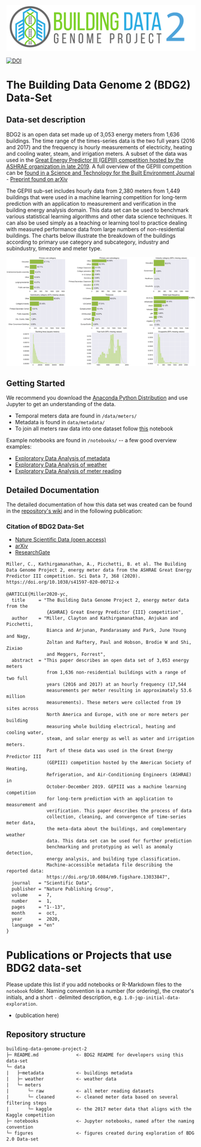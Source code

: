 ![logo](figures/buildingdatagenome2.png)

[![DOI](https://zenodo.org/badge/247690451.svg)](https://zenodo.org/badge/latestdoi/247690451)

# The Building Data Genome 2 (BDG2) Data-Set
## Data-set description
BDG2 is an open data set made up of 3,053 energy meters from 1,636 buildings. The time range of the times-series data is the two full years (2016 and 2017) and the frequency is hourly measurements of electricity, heating and cooling water, steam, and irrigation meters. A subset of the data was used in the [Great Energy Predictor III (GEPIII) competition hosted by the ASHRAE organization in late 2019](https://www.kaggle.com/c/ashrae-energy-prediction). A full overview of the GEPIII competition can be [found in a Science and Technology for the Built Environment Journal](https://www.tandfonline.com/doi/full/10.1080/23744731.2020.1795514) - [Preprint found on arXiv](https://arxiv.org/abs/2007.06933)

The GEPIII sub-set includes hourly data from 2,380 meters from 1,449 buildings that were used in a machine learning competition for long-term prediction with an application to measurement and verification in the building energy analysis domain. This data set can be used to benchmark various statistical learning algorithms and other data science techniques. It can also be used simply as a teaching or learning tool to practice dealing with measured performance data from large numbers of non-residential buildings. The charts below illustrate the breakdown of the buildings according to primary use category and subcategory, industry and subindustry, timezone and meter type.<br>

![cat_features](figures/metadata_features.png)

## Getting Started
We recommend you download the [Anaconda Python Distribution](https://www.continuum.io/downloads) and use Jupyter to get an understanding of the data.
- Temporal meters data are found in `/data/meters/`
- Metadata is found in `data/metadata/`
- To join all meters raw data into one dataset follow [this](/notebooks/00_All-meters-dataset.ipynb) notebook

Example notebooks are found in `/notebooks/` -- a few good overview examples:
- [Exploratory Data Analysis of metadata](notebooks/01_EDA-metadata.ipynb)
- [Exploratory Data Analysis of weather](notebooks/02_EDA-weather.ipynb)
- [Exploratory Data Analysis of meter reading](notebooks/03_EDA-meter-reading.ipynb)

## Detailed Documentation
The detailed documentation of how this data set was created can be found in the [repository's wiki](https://github.com/buds-lab/building-data-genome-project-2/wiki) and in the following publication:

### Citation of BDG2 Data-Set
* [Nature Scientific Data (open access)](https://www.nature.com/articles/s41597-020-00712-x)
* [arXiv](https://arxiv.org/abs/2006.02273)
* [ResearchGate](https://www.researchgate.net/publication/341895125_The_Building_Data_Genome_Project_2_Hourly_energy_meter_data_from_the_ASHRAE_Great_Energy_Predictor_III_competition)

```
Miller, C., Kathirgamanathan, A., Picchetti, B. et al. The Building Data Genome Project 2, energy meter data from the ASHRAE Great Energy Predictor III competition. Sci Data 7, 368 (2020). https://doi.org/10.1038/s41597-020-00712-x

@ARTICLE{Miller2020-yc,
  title     = "The Building Data Genome Project 2, energy meter data from the
               {ASHRAE} Great Energy Predictor {III} competition",
  author    = "Miller, Clayton and Kathirgamanathan, Anjukan and Picchetti,
               Bianca and Arjunan, Pandarasamy and Park, June Young and Nagy,
               Zoltan and Raftery, Paul and Hobson, Brodie W and Shi, Zixiao
               and Meggers, Forrest",
  abstract  = "This paper describes an open data set of 3,053 energy meters
               from 1,636 non-residential buildings with a range of two full
               years (2016 and 2017) at an hourly frequency (17,544
               measurements per meter resulting in approximately 53.6 million
               measurements). These meters were collected from 19 sites across
               North America and Europe, with one or more meters per building
               measuring whole building electrical, heating and cooling water,
               steam, and solar energy as well as water and irrigation meters.
               Part of these data was used in the Great Energy Predictor III
               (GEPIII) competition hosted by the American Society of Heating,
               Refrigeration, and Air-Conditioning Engineers (ASHRAE) in
               October-December 2019. GEPIII was a machine learning competition
               for long-term prediction with an application to measurement and
               verification. This paper describes the process of data
               collection, cleaning, and convergence of time-series meter data,
               the meta-data about the buildings, and complementary weather
               data. This data set can be used for further prediction
               benchmarking and prototyping as well as anomaly detection,
               energy analysis, and building type classification.
               Machine-accessible metadata file describing the reported data:
               https://doi.org/10.6084/m9.figshare.13033847",
  journal   = "Scientific Data",
  publisher = "Nature Publishing Group",
  volume    =  7,
  number    =  1,
  pages     = "1--13",
  month     =  oct,
  year      =  2020,
  language  = "en"
}

```

# Publications or Projects that use BDG2 data-set
Please update this list if you add notebooks or R-Markdown files to the ``notebook`` folder. Naming convention is a number (for ordering), the creator's initials, and a short `-` delimited description, e.g. `1.0-jqp-initial-data-exploration`.

- (publication here)

## Repository structure
```
building-data-genome-project-2
├─ README.md              <- BDG2 README for developers using this data-set
└─ data
|   ├─metadata            <- buildings metadata
|   ├─ weather            <- weather data
|   └─ meters
|       └─ raw            <- all meter reading datasets
|       └─ cleaned        <- cleaned meter data based on several filtering steps
|       └─ kaggle         <- the 2017 meter data that aligns with the Kaggle competition
├─ notebooks              <- Jupyter notebooks, named after the naming convention
└─ figures                <- figures created during exploration of BDG 2.0 Data-set
```


